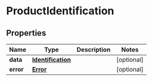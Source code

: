 

# ProductIdentification


## Properties

| Name | Type | Description | Notes |
|------------ | ------------- | ------------- | -------------|
|**data** | [**Identification**](Identification.md) |  |  [optional] |
|**error** | [**Error**](Error.md) |  |  [optional] |



